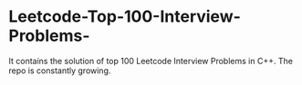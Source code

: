 # Leetcode-Top-100-Interview-Problems-
It contains the solution of top 100 Leetcode Interview Problems in C++. The repo is constantly growing.
